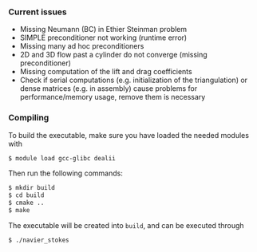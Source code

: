 ### Current issues
- Missing Neumann (BC) in Ethier Steinman problem
- SIMPLE preconditioner not working (runtime error)
- Missing many ad hoc preconditioners
- 2D and 3D flow past a cylinder do not converge (missing preconditioner)
- Missing computation of the lift and drag coefficients
- Check if serial computations (e.g. initialization of the triangulation) or dense matrices (e.g. in assembly) cause problems for performance/memory usage, remove them is necessary

### Compiling
To build the executable, make sure you have loaded the needed modules with
```bash
$ module load gcc-glibc dealii
```
Then run the following commands:
```bash
$ mkdir build
$ cd build
$ cmake ..
$ make
```
The executable will be created into `build`, and can be executed through
```bash
$ ./navier_stokes
```
